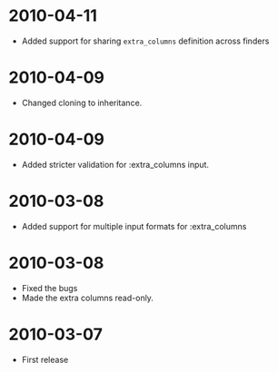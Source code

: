 2010-04-11
==========
* Added support for sharing `extra_columns` definition across finders

2010-04-09
==========
* Changed cloning to inheritance. 

2010-04-09
==========
* Added stricter validation for :extra_columns input.

2010-03-08
==========
* Added support for multiple input formats for :extra_columns

2010-03-08
==========
* Fixed the bugs
* Made the extra columns read-only.

2010-03-07
==========
* First release